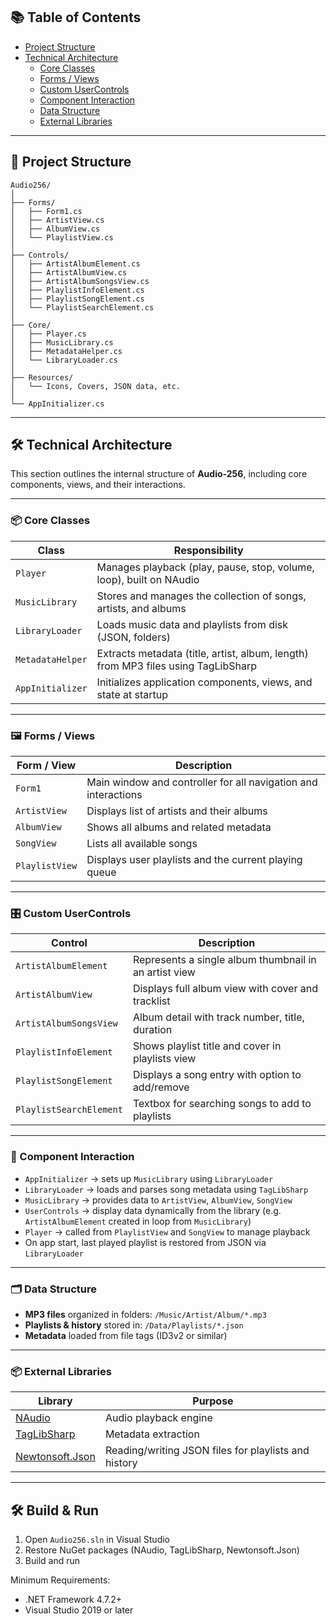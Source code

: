 ## 📚 Table of Contents

- [Project Structure](#-project-structure-example)
- [Technical Architecture](#-technical-architecture)
  - [Core Classes](#-core-classes)
  - [Forms / Views](#-forms--views)
  - [Custom UserControls](#-custom-usercontrols)
  - [Component Interaction](#-component-interaction)
  - [Data Structure](#-data-structure)
  - [External Libraries](#-external-libraries)

---

## 📁 Project Structure

```plaintext
Audio256/
│
├── Forms/
│   ├── Form1.cs
│   ├── ArtistView.cs
│   ├── AlbumView.cs
│   └── PlaylistView.cs
│
├── Controls/
│   ├── ArtistAlbumElement.cs
│   ├── ArtistAlbumView.cs
│   ├── ArtistAlbumSongsView.cs
│   ├── PlaylistInfoElement.cs
│   ├── PlaylistSongElement.cs
│   └── PlaylistSearchElement.cs
│
├── Core/
│   ├── Player.cs
│   ├── MusicLibrary.cs
│   ├── MetadataHelper.cs
│   └── LibraryLoader.cs
│
├── Resources/
│   └── Icons, Covers, JSON data, etc.
│
└── AppInitializer.cs
```  

---

## 🛠 Technical Architecture

This section outlines the internal structure of **Audio-256**, including core components, views, and their interactions.

---

### 📦 Core Classes

| Class | Responsibility |
|-------|----------------|
| `Player` | Manages playback (play, pause, stop, volume, loop), built on NAudio |
| `MusicLibrary` | Stores and manages the collection of songs, artists, and albums |
| `LibraryLoader` | Loads music data and playlists from disk (JSON, folders) |
| `MetadataHelper` | Extracts metadata (title, artist, album, length) from MP3 files using TagLibSharp |
| `AppInitializer` | Initializes application components, views, and state at startup |

---

### 🖼 Forms / Views

| Form / View | Description |
|-------------|-------------|
| `Form1` | Main window and controller for all navigation and interactions |
| `ArtistView` | Displays list of artists and their albums |
| `AlbumView` | Shows all albums and related metadata |
| `SongView` | Lists all available songs |
| `PlaylistView` | Displays user playlists and the current playing queue |

---

### 🎛️ Custom UserControls

| Control | Description |
|---------|-------------|
| `ArtistAlbumElement` | Represents a single album thumbnail in an artist view |
| `ArtistAlbumView` | Displays full album view with cover and tracklist |
| `ArtistAlbumSongsView` | Album detail with track number, title, duration |
| `PlaylistInfoElement` | Shows playlist title and cover in playlists view |
| `PlaylistSongElement` | Displays a song entry with option to add/remove |
| `PlaylistSearchElement` | Textbox for searching songs to add to playlists |

---

### 🔄 Component Interaction

- `AppInitializer` → sets up `MusicLibrary` using `LibraryLoader`
- `LibraryLoader` → loads and parses song metadata using `TagLibSharp`
- `MusicLibrary` → provides data to `ArtistView`, `AlbumView`, `SongView`
- `UserControls` → display data dynamically from the library (e.g. `ArtistAlbumElement` created in loop from `MusicLibrary`)
- `Player` → called from `PlaylistView` and `SongView` to manage playback
- On app start, last played playlist is restored from JSON via `LibraryLoader`

---

### 🗂 Data Structure

- **MP3 files** organized in folders: `/Music/Artist/Album/*.mp3`
- **Playlists & history** stored in: `/Data/Playlists/*.json`
- **Metadata** loaded from file tags (ID3v2 or similar)

---

### 📦 External Libraries

| Library | Purpose |
|--------|---------|
| [NAudio](https://github.com/naudio/NAudio) | Audio playback engine |
| [TagLibSharp](https://github.com/mono/taglib-sharp) | Metadata extraction |
| [Newtonsoft.Json](https://www.newtonsoft.com/json) | Reading/writing JSON files for playlists and history |

---

## 🛠 Build & Run

1. Open `Audio256.sln` in Visual Studio
2. Restore NuGet packages (NAudio, TagLibSharp, Newtonsoft.Json)
3. Build and run

Minimum Requirements:
- .NET Framework 4.7.2+
- Visual Studio 2019 or later